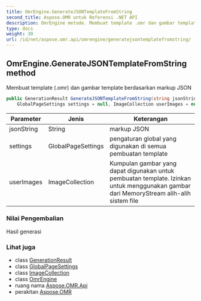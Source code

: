 ```yaml
---
title: OmrEngine.GenerateJSONTemplateFromString
second_title: Aspose.OMR untuk Referensi .NET API
description: OmrEngine metode. Membuat template .omr dan gambar template berdasarkan markup JSON
type: docs
weight: 30
url: /id/net/aspose.omr.api/omrengine/generatejsontemplatefromstring/
---
```

## OmrEngine.GenerateJSONTemplateFromString method

Membuat template (.omr) dan gambar template berdasarkan markup JSON

```csharp
public GenerationResult GenerateJSONTemplateFromString(string jsonString, 
    GlobalPageSettings settings = null, ImageCollection userImages = null)
```

| Parameter | Jenis | Keterangan |
| --- | --- | --- |
| jsonString | String | markup JSON |
| settings | GlobalPageSettings | pengaturan global yang digunakan di semua pembuatan template |
| userImages | ImageCollection | Kumpulan gambar yang dapat digunakan untuk pembuatan template. Izinkan untuk menggunakan gambar dari MemoryStream alih-alih sistem file |

### Nilai Pengembalian

Hasil generasi

### Lihat juga

* class [GenerationResult](../../../aspose.omr.generation/generationresult/)
* class [GlobalPageSettings](../../../aspose.omr.generation/globalpagesettings/)
* class [ImageCollection](../../imagecollection/)
* class [OmrEngine](../)
* ruang nama [Aspose.OMR.Api](../../omrengine/)
* perakitan [Aspose.OMR](../../../)


